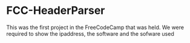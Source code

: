 # FCC-HeaderParser
This was the first project in the FreeCodeCamp that was held.
We were required to show the ipaddress, the software and the sofware used
